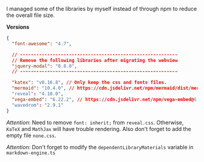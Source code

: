 I managed some of the libraries by myself instead of through npm to reduce the overall file size.

**Versions**

```json
{
  "font-awesome": "4.7",

  // ----------------------------------------------------------
  // Remove the following libraries after migrating the webview
  "jquery-modal": "0.8.0",
  // ----------------------------------------------------------

  "katex": "v0.16.8", // Only keep the css and fonts files.
  "mermaid": "10.4.0", // https://cdn.jsdelivr.net/npm/mermaid/dist/mermaid.min.js
  "reveal": "4.10.0",
  "vega-embed": "6.22.2", // https://cdn.jsdelivr.net/npm/vega-embed@6.22.2/build/vega-embed.min.js
  "wavedrom": "2.9.1"
}
```

_Attention_: Need to remove `font: inherit;` from `reveal.css`. Otherwise, `KaTeX` and `MathJax` will have trouble rendering. Also don't forget to add the empty file `none.css`.

_Attention_: Don't forget to modify the `dependentLibraryMaterials` variable in `markdown-engine.ts`
